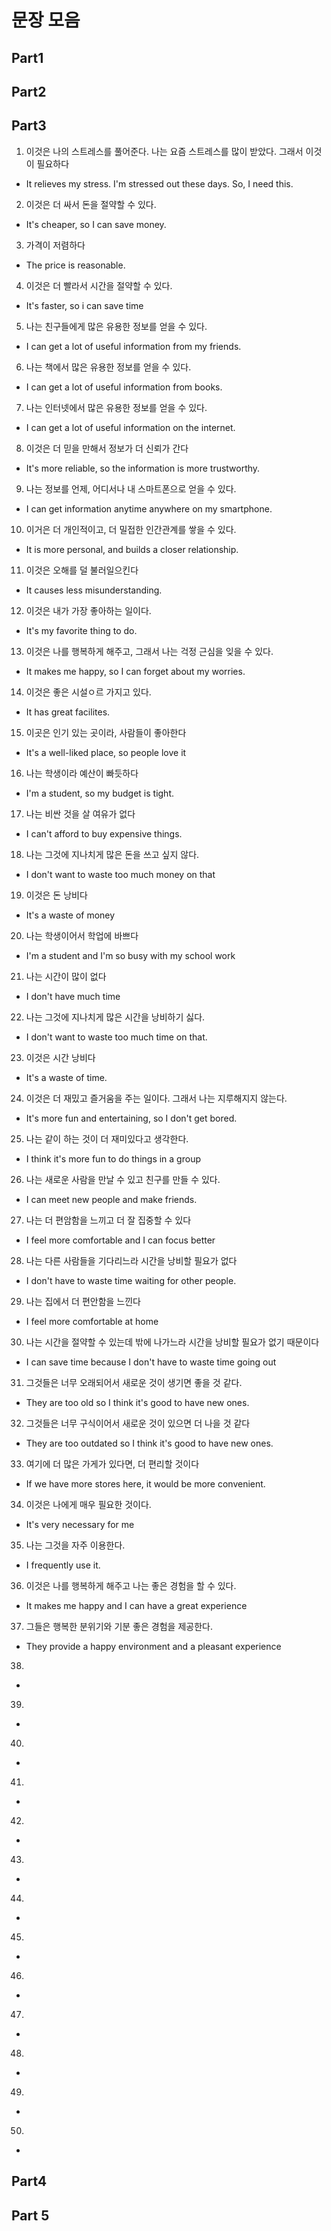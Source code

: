 # 문장 모음

## Part1

## Part2

## Part3
1. 이것은 나의 스트레스를 풀어준다. 나는 요즘 스트레스를 많이 받았다. 그래서 이것이 필요하다
- It relieves my stress. I'm stressed out these days. So, I need this.
2. 이것은 더 싸서 돈을 절약할 수 있다.
- It's cheaper, so I can save money.
3. 가격이 저렴하다
- The price is reasonable.
4. 이것은 더 빨라서 시간을 절약할 수 있다.
- It's faster, so i can save time
5. 나는 친구들에게 많은 유용한 정보를 얻을 수 있다.
- I can get a lot of useful information from my friends.
6. 나는 책에서 많은 유용한 정보를 얻을 수 있다.
- I can get a lot of useful information from books.
7. 나는 인터넷에서 많은 유용한 정보를 얻을 수 있다.
- I can get a lot of useful information on the internet.
8. 이것은 더 믿을 만해서 정보가 더 신뢰가 간다
- It's more reliable,  so the information is more trustworthy.
9. 나는 정보를 언제, 어디서나 내 스마트폰으로 얻을 수 있다.
- I can get information anytime anywhere on my smartphone.
10. 이거은 더 개인적이고, 더 밀접한 인간관계를 쌓을 수 있다.
- It is more personal, and builds a closer relationship.
11. 이것은 오해를 덜 불러일으킨다
- It causes less misunderstanding.
12. 이것은 내가 가장 좋아하는 일이다.
- It's my favorite thing to do.
13. 이것은 나를 행복하게 해주고, 그래서 나는 걱정 근심을 잊을 수 있다.
- It makes me happy, so I can forget about my worries. 
14. 이것은 좋은 시설ㅇ르 가지고 있다.
- It has great facilites.
15. 이곳은 인기 있는 곳이라, 사람들이 좋아한다
- It's a well-liked place, so people love it
16. 나는 학생이라 예산이 빠듯하다
- I'm a student, so my budget is tight.
17. 나는 비싼 것을 살 여유가 없다
- I can't afford to buy expensive things.
18. 나는 그것에 지나치게 많은 돈을 쓰고 싶지 않다.
- I don't want to waste too much money on that
19. 이것은 돈 낭비다
- It's a waste of money
20. 나는 학생이어서 학업에 바쁘다
- I'm a student and I'm so busy with my school work
21. 나는 시간이 많이 없다
- I don't have much time
22. 나는 그것에 지나치게 많은 시간을 낭비하기 싫다.
- I don't want to waste too much time on that.
23. 이것은 시간 낭비다
- It's a waste of time.
24. 이것은 더 재밌고 즐거움을 주는 일이다. 그래서 나는 지루해지지 않는다.
- It's more fun and entertaining, so I don't get bored.
25. 나는 같이 하는 것이 더 재미있다고 생각한다.
- I think it's more fun to do things in a group
26. 나는 새로운 사람을 만날 수 있고 친구를 만들 수 있다.
- I can meet new people and make friends.
27. 나는 더 편암함을 느끼고 더 잘 집중할 수 있다
- I feel more comfortable and I can focus better
28. 나는 다른 사람들을 기다리느라 시간을 낭비할 필요가 없다
- I don't have to waste time waiting for other people.
29. 나는 집에서 더 편안함을 느낀다
- I feel more comfortable at home
30. 나는 시간을 절약할 수 있는데 밖에 나가느라 시간을 낭비할 필요가 없기 때문이다
- I can save time because I don't have to waste time going out
31. 그것들은 너무 오래되어서 새로운 것이 생기면 좋을 것 같다.
- They are too old so I think it's good to have new ones.
32. 그것들은 너무 구식이어서 새로운 것이 있으면 더 나을 것 같다
- They are too outdated so I think it's good to have new ones.
33. 여기에 더 많은 가게가 있다면, 더 편리할 것이다
- If we have more stores here, it would be more convenient.
34. 이것은 나에게 매우 필요한 것이다.
- It's very necessary for me
35. 나는 그것을 자주 이용한다.
- I frequently use it.
36. 이것은 나를 행복하게 해주고 나는 좋은 경험을 할 수 있다.
- It makes me happy and I can have a great experience
37. 그들은 행복한 분위기와 기분 좋은 경험을 제공한다.
- They provide a happy environment and a pleasant experience
38.
- 
39.
- 
40.
- 
41.
- 
42.
- 
43.
- 
44.
- 
45.
- 
46.
- 
47.
- 
48.
- 
49.
- 
50.
- 

## Part4

## Part 5
